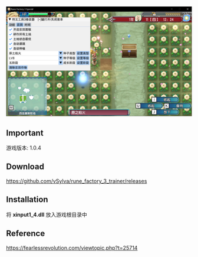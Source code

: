 ![menu](res/menu.png)

## Important

游戏版本: 1.0.4

## Download

https://github.com/vSylva/rune_factory_3_trainer/releases

## Installation

将 **xinput1_4.dll** 放入游戏根目录中

## Reference

https://fearlessrevolution.com/viewtopic.php?t=25714
